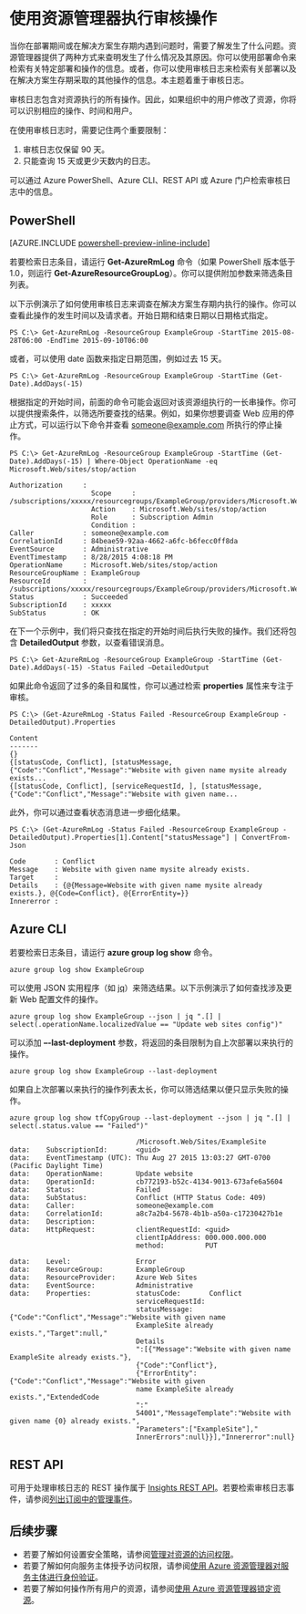 <properties 
	pageTitle="使用资源管理器执行审核操作 | Azure" 
	description="使用资源管理器中的审核日志查看用户操作和错误。显示 PowerShell、Azure CLI 和 REST。" 
	services="azure-resource-manager" 
	documentationCenter="" 
	authors="tfitzmac" 
	manager="wpickett" 
	editor=""/>

<tags 
	ms.service="azure-resource-manager" 
	ms.date="03/21/2016"
	wacn.date="05/23/2016"/>

# 使用资源管理器执行审核操作

当你在部署期间或在解决方案生存期内遇到问题时，需要了解发生了什么问题。资源管理器提供了两种方式来查明发生了什么情况及其原因。你可以使用部署命令来检索有关特定部署和操作的信息。或者，你可以使用审核日志来检索有关部署以及在解决方案生存期采取的其他操作的信息。本主题着重于审核日志。

审核日志包含对资源执行的所有操作。因此，如果组织中的用户修改了资源，你将可以识别相应的操作、时间和用户。

在使用审核日志时，需要记住两个重要限制：

1. 审核日志仅保留 90 天。
2. 只能查询 15 天或更少天数内的日志。

可以通过 Azure PowerShell、Azure CLI、REST API 或 Azure 门户检索审核日志中的信息。

## PowerShell

[AZURE.INCLUDE [powershell-preview-inline-include](../includes/powershell-preview-inline-include.md)]

若要检索日志条目，请运行 **Get-AzureRmLog** 命令（如果 PowerShell 版本低于 1.0，则运行 **Get-AzureResourceGroupLog**）。你可以提供附加参数来筛选条目列表。

以下示例演示了如何使用审核日志来调查在解决方案生存期内执行的操作。你可以查看此操作的发生时间以及请求者。开始日期和结束日期以日期格式指定。

    PS C:\> Get-AzureRmLog -ResourceGroup ExampleGroup -StartTime 2015-08-28T06:00 -EndTime 2015-09-10T06:00

或者，可以使用 date 函数来指定日期范围，例如过去 15 天。

    PS C:\> Get-AzureRmLog -ResourceGroup ExampleGroup -StartTime (Get-Date).AddDays(-15)

根据指定的开始时间，前面的命令可能会返回对该资源组执行的一长串操作。你可以提供搜索条件，以筛选所要查找的结果。例如，如果你想要调查 Web 应用的停止方式，可以运行以下命令并查看 someone@example.com 所执行的停止操作。

    PS C:\> Get-AzureRmLog -ResourceGroup ExampleGroup -StartTime (Get-Date).AddDays(-15) | Where-Object OperationName -eq Microsoft.Web/sites/stop/action

    Authorization     :
                        Scope     : /subscriptions/xxxxx/resourcegroups/ExampleGroup/providers/Microsoft.Web/sites/ExampleSite
                        Action    : Microsoft.Web/sites/stop/action
                        Role      : Subscription Admin
                        Condition :
    Caller            : someone@example.com
    CorrelationId     : 84beae59-92aa-4662-a6fc-b6fecc0ff8da
    EventSource       : Administrative
    EventTimestamp    : 8/28/2015 4:08:18 PM
    OperationName     : Microsoft.Web/sites/stop/action
    ResourceGroupName : ExampleGroup
    ResourceId        : /subscriptions/xxxxx/resourcegroups/ExampleGroup/providers/Microsoft.Web/sites/ExampleSite
    Status            : Succeeded
    SubscriptionId    : xxxxx
    SubStatus         : OK

在下一个示例中，我们将只查找在指定的开始时间后执行失败的操作。我们还将包含 **DetailedOutput** 参数，以查看错误消息。

    PS C:\> Get-AzureRmLog -ResourceGroup ExampleGroup -StartTime (Get-Date).AddDays(-15) -Status Failed –DetailedOutput
    
如果此命令返回了过多的条目和属性，你可以通过检索 **properties** 属性来专注于审核。

    PS C:\> (Get-AzureRmLog -Status Failed -ResourceGroup ExampleGroup -DetailedOutput).Properties

    Content
    -------
    {}
    {[statusCode, Conflict], [statusMessage, {"Code":"Conflict","Message":"Website with given name mysite already exists...
    {[statusCode, Conflict], [serviceRequestId, ], [statusMessage, {"Code":"Conflict","Message":"Website with given name...

此外，你可以通过查看状态消息进一步细化结果。

    PS C:\> (Get-AzureRmLog -Status Failed -ResourceGroup ExampleGroup -DetailedOutput).Properties[1].Content["statusMessage"] | ConvertFrom-Json

    Code       : Conflict
    Message    : Website with given name mysite already exists.
    Target     :
    Details    : {@{Message=Website with given name mysite already exists.}, @{Code=Conflict}, @{ErrorEntity=}}
    Innererror :


## Azure CLI

若要检索日志条目，请运行 **azure group log show** 命令。

    azure group log show ExampleGroup

可以使用 JSON 实用程序（如 [jq](http://stedolan.github.io/jq/download/)）来筛选结果。以下示例演示了如何查找涉及更新 Web 配置文件的操作。

    azure group log show ExampleGroup --json | jq ".[] | select(.operationName.localizedValue == "Update web sites config")"

可以添加 **–-last-deployment** 参数，将返回的条目限制为自上次部署以来执行的操作。

    azure group log show ExampleGroup --last-deployment

如果自上次部署以来执行的操作列表太长，你可以筛选结果以便只显示失败的操作。

    azure group log show tfCopyGroup --last-deployment --json | jq ".[] | select(.status.value == "Failed")"

                                   /Microsoft.Web/Sites/ExampleSite
    data:    SubscriptionId:       <guid>
    data:    EventTimestamp (UTC): Thu Aug 27 2015 13:03:27 GMT-0700 (Pacific Daylight Time)
    data:    OperationName:        Update website
    data:    OperationId:          cb772193-b52c-4134-9013-673afe6a5604
    data:    Status:               Failed
    data:    SubStatus:            Conflict (HTTP Status Code: 409)
    data:    Caller:               someone@example.com
    data:    CorrelationId:        a8c7a2b4-5678-4b1b-a50a-c17230427b1e
    data:    Description:
    data:    HttpRequest:          clientRequestId: <guid>
                                   clientIpAddress: 000.000.000.000
                                   method:          PUT

    data:    Level:                Error
    data:    ResourceGroup:        ExampleGroup
    data:    ResourceProvider:     Azure Web Sites
    data:    EventSource:          Administrative
    data:    Properties:           statusCode:       Conflict
                                   serviceRequestId:
                                   statusMessage:    {"Code":"Conflict","Message":"Website with given name
                                   ExampleSite already exists.","Target":null,"
                                   Details
                                   ":[{"Message":"Website with given name ExampleSite already exists."},
                                   {"Code":"Conflict"},
                                   {"ErrorEntity":{"Code":"Conflict","Message":"Website with given
                                   name ExampleSite already exists.","ExtendedCode
                                   ":"
                                   54001","MessageTemplate":"Website with given name {0} already exists.",
                                   "Parameters":["ExampleSite"],"
                                   InnerErrors":null}}],"Innererror":null}



## REST API

可用于处理审核日志的 REST 操作属于 [Insights REST API](https://msdn.microsoft.com/zh-cn/library/azure/dn931943.aspx)。若要检索审核日志事件，请参阅[列出订阅中的管理事件](https://msdn.microsoft.com/zh-cn/library/azure/dn931934.aspx)。

## 后续步骤

- 若要了解如何设置安全策略，请参阅[管理对资源的访问权限](/documentation/articles/resource-group-rbac)。
- 若要了解如何向服务主体授予访问权限，请参阅[使用 Azure 资源管理器对服务主体进行身份验证](/documentation/articles/resource-group-authenticate-service-principal)。
- 若要了解如何操作所有用户的资源，请参阅[使用 Azure 资源管理器锁定资源](/documentation/articles/resource-group-lock-resources)。

<!---HONumber=Mooncake_0418_2016-->